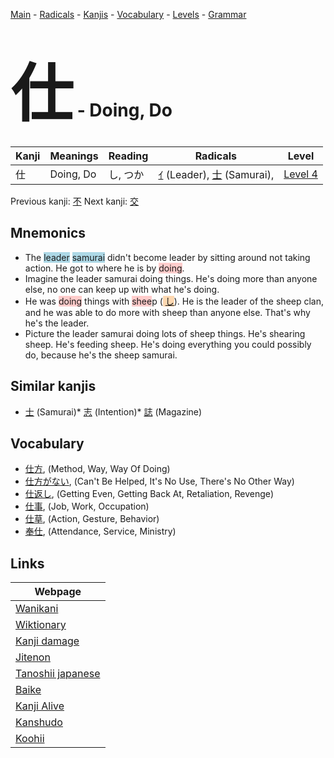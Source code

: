 <style> bigfont {font-size: 100px}</style>
[Main](../index.md) -
[Radicals](../radicals.md) -
[Kanjis](../kanjis.md) -
[Vocabulary](../vocabulary.md) -
[Levels](../levels.md) -
[Grammar](../grammar.md)
# <bigfont> 仕</bigfont> - Doing, Do 

| Kanji | Meanings | Reading | Radicals | Level |
| --- | --- | --- | --- | --- |
| 仕 | Doing, Do | し, つか | [ｲ](../radicals/ｲ.md) (Leader), [士](../radicals/士.md) (Samurai),  | [Level 4](../levels/wk_level4.md) |

Previous kanji: [不](不.md) Next kanji: [交](交.md) 

## Mnemonics
 * The <span style="background-color:#ADD8E6"> leader</span> <span style="background-color:#ADD8E6"> samurai</span> didn't become leader by sitting around not taking action. He got to where he is by <span style="background-color:#ffcccb"> doing</span>.
* Imagine the leader samurai doing things. He's doing more than anyone else, no one can keep up with what he's doing.
* He was <span style="background-color:#ffcccb"> doing</span> things with <span style="background-color:#ffcccb"> shee</span>p (<span style="background-color:#fed8b1"> [し](https://jisho.org/search/し)</span>). He is the leader of the sheep clan, and he was able to do more with sheep than anyone else. That's why he's the leader.
* Picture the leader samurai doing lots of sheep things. He's shearing sheep. He's feeding sheep. He's doing everything you could possibly do, because he's the sheep samurai.


## Similar kanjis
 * [士](士.md) (Samurai)* [志](志.md) (Intention)* [誌](誌.md) (Magazine)


## Vocabulary
 * [仕方](../vocabulary/仕.md), (Method, Way, Way Of Doing)
* [仕方がない](../vocabulary/仕.md), (Can't Be Helped, It's No Use, There's No Other Way)
* [仕返し](../vocabulary/仕.md), (Getting Even, Getting Back At, Retaliation, Revenge)
* [仕事](../vocabulary/仕.md), (Job, Work, Occupation)
* [仕草](../vocabulary/仕.md), (Action, Gesture, Behavior)
* [奉仕](../vocabulary/仕.md), (Attendance, Service, Ministry)



## Links 

| Webpage |
| --- |
| [Wanikani          ](https://www.wanikani.com/kanji/仕) |
| [Wiktionary        ](https://en.wiktionary.org/wiki/仕) |
| [Kanji damage      ](http://www.kanjidamage.com/kanji/search?utf8=✓&q=仕) |
| [Jitenon           ](https://jitenon.com/kanji/仕) |
| [Tanoshii japanese ](https://www.tanoshiijapanese.com/dictionary/kanji.cfm?k=仕) |
| [Baike             ](https://baike.baidu.com/item/仕) |
| [Kanji Alive       ](https://app.kanjialive.com/仕) |
| [Kanshudo          ](https://www.kanshudo.com/searchmn?q=仕) |
| [Koohii            ](https://kanji.koohii.com/study/kanji/仕) |
